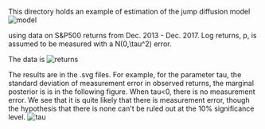 This directory holds an example of estimation of the jump diffusion model 
![model](https://github.com/mcreel/SNM/blob/master/examples/JD/SimulationEstimation/model.png)

using data on S&P500 returns from Dec. 2013 - Dec. 2017. Log returns, p, is assumed to be measured with a
N(0,\tau^2) error.

The data is ![returns](https://github.com/mcreel/SNM/blob/master/examples/JD/SP500/returns.svg)

The results are in the .svg files. For example, for the parameter tau, the standard deviation
of measurement error in observed returns, the marginal posterior is
is in the following figure. When tau<0, there is no measurement error. We see that it is quite likely 
that there is measurement error, though the hypothesis that there is none can't be ruled out at the 10% significance level.
![tau](https://github.com/mcreel/SNM/blob/master/examples/JD/SP500/tau.svg)


